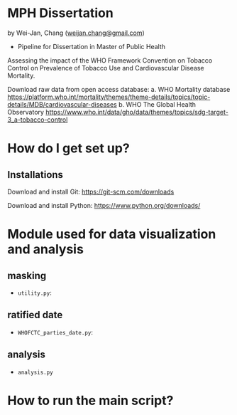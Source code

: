 MPH Dissertation
======
by Wei-Jan, Chang (weijan.chang@gmail.com)

* Pipeline for Dissertation in Master of Public Health

Assessing the impact of the WHO Framework Convention on Tobacco Control on Prevalence of Tobacco Use and
Cardiovascular Disease Mortality.

Download raw data from open access database:
        a. WHO Mortality database
        https://platform.who.int/mortality/themes/theme-details/topics/topic-details/MDB/cardiovascular-diseases
        b. WHO The Global Health Observatory
        https://www.who.int/data/gho/data/themes/topics/sdg-target-3_a-tobacco-control


How do I get set up?
======

Installations
----

Download and install Git: https://git-scm.com/downloads

Download and install Python: https://www.python.org/downloads/


Module used for data visualization and analysis
=====

## masking

- `utility.py`:

## ratified date

- `WHOFCTC_parties_date.py`: 

## analysis
- `analysis.py`

How to run the main script?
=====
